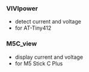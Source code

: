 ### VIVIpower

- detect current and voltage
- for AT-Tiny412

### M5C_view

- display current and voltage
- for M5 Stick C Plus
